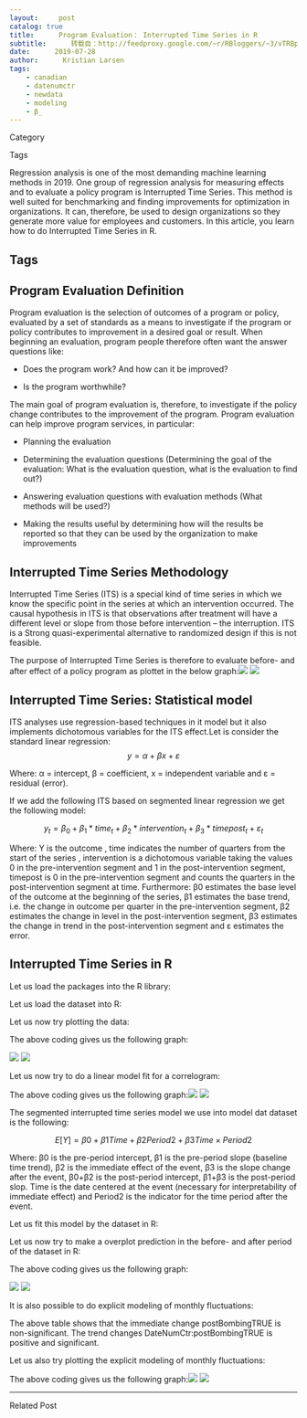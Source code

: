 ```yaml
---
layout:     post
catalog: true
title:      Program Evaluation： Interrupted Time Series in R
subtitle:      转载自：http://feedproxy.google.com/~r/RBloggers/~3/vTRBpSdxv5w/
date:      2019-07-28
author:      Kristian Larsen
tags:
    - canadian
    - datenumctr
    - newdata
    - modeling
    - β_
---
```







Category

Tags

Regression analysis is one of the most demanding machine learning methods in 2019. One group of regression analysis for measuring effects and to evaluate a policy program is Interrupted Time Series. This method is well suited for benchmarking and finding improvements for optimization in organizations. It can, therefore, be used to design organizations so they generate more value for employees and customers. In this article, you learn how to do Interrupted Time Series in R.

## Tags

## Program Evaluation Definition

Program evaluation is the selection of outcomes of a program or policy, evaluated by a set of standards as a means to investigate if the program or policy contributes to improvement in a desired goal or result. When beginning an evaluation, program people therefore often want the answer questions like:

- Does the program work? And how can it be improved?

- Is the program worthwhile?


The main goal of program evaluation is, therefore, to investigate if the policy change contributes to the improvement of the program. Program evaluation can help improve program services, in particular:

- Planning the evaluation

- Determining the evaluation questions (Determining the goal of the evaluation: What is the evaluation question, what is the evaluation to find out?)

- Answering evaluation questions with evaluation methods (What methods will be used?)

- Making the results useful by determining how will the results be reported so that they can be used by the organization to make improvements


## Interrupted Time Series Methodology

Interrupted Time Series (ITS) is a special kind of time series in which we know the specific point in the series at which an intervention occurred. The causal hypothesis in ITS is that observations after treatment will have a different level or slope from those before intervention – the interruption. ITS is a Strong quasi-experimental alternative to randomized design if this is not feasible. 

The purpose of Interrupted Time Series is therefore to evaluate before- and after effect of a policy program as plottet in the below graph:![](https://i2.wp.com/datascienceplus.com/wp-content/uploads/2019/07/p5-490x256.png?w=450&is-pending-load=1#038;ssl=1)
![](https://i2.wp.com/datascienceplus.com/wp-content/uploads/2019/07/p5-490x256.png?w=450&ssl=1)


## Interrupted Time Series: Statistical model

ITS analyses use regression-based techniques in it model but it also implements dichotomous variables for the ITS effect.Let is consider the standard linear regression:$$ y = α + βx + ε $$ 

Where: α = intercept, β = coefficient, x = independent variable and ε = residual (error).

If we add the following ITS based on segmented linear regression we get the following model:

$$ y_t = β_0 + β_1 * time_t + β_2 * intervention_t + β_3 * timepost_t + ε_t $$

Where: Y is the outcome , time indicates the number of quarters from the start of the series , intervention is a dichotomous variable taking the values 0 in the pre-intervention segment and 1 in the post-intervention segment, timepost is 0 in the pre-intervention segment and counts the quarters in the post-intervention segment at time. Furthermore: β0 estimates the base level of the outcome at the beginning of the series, β1 estimates the base trend, i.e. the change in outcome per quarter in the pre-intervention segment, β2 estimates the change in level in the post-intervention segment, β3 estimates the change in trend in the post-intervention segment and ε estimates the error.

## Interrupted Time Series in R 

Let us load the packages into the R library:

Let us load the dataset into R:

Let us now try plotting the data:

The above coding gives us the following graph:

![](https://i0.wp.com/datascienceplus.com/wp-content/uploads/2019/07/p1-1-490x343.png?w=450&is-pending-load=1#038;ssl=1)
![](https://i0.wp.com/datascienceplus.com/wp-content/uploads/2019/07/p1-1-490x343.png?w=450&ssl=1)


Let us now try to do a linear model fit for a correlogram:

The above coding gives us the following graph:![](https://i1.wp.com/datascienceplus.com/wp-content/uploads/2019/07/p2-1-490x343.png?w=450&is-pending-load=1#038;ssl=1)
![](https://i1.wp.com/datascienceplus.com/wp-content/uploads/2019/07/p2-1-490x343.png?w=450&ssl=1)


The segmented interrupted time series model we use into model dat dataset is the following:

$$ E[Y]=β0+β1Time+β2Period2+β3Time×Period2 $$

Where: β0 is the pre-period intercept, β1 is the pre-period slope (baseline time trend), β2 is the immediate effect of the event, β3 is the slope change after the event, β0+β2 is the post-period intercept, β1+β3 is the post-period slop. Time is the date centered at the event (necessary for interpretability of immediate effect) and Period2 is the indicator for the time period after the event.

Let us fit this model by the dataset in R:

Let us now try to make a overplot prediction in the before- and after period of the dataset in R:

The above coding gives us the following graph:

![](https://i1.wp.com/datascienceplus.com/wp-content/uploads/2019/07/p3-490x343.png?w=450&is-pending-load=1#038;ssl=1)
![](https://i1.wp.com/datascienceplus.com/wp-content/uploads/2019/07/p3-490x343.png?w=450&ssl=1)


It is also possible to do explicit modeling of monthly fluctuations:

The above table shows that the immediate change postBombingTRUE is non-significant. The trend changes DateNumCtr:postBombingTRUE is positive and significant.

Let us also try plotting the explicit modeling of monthly fluctuations:

The above coding gives us the following graph:![](https://i2.wp.com/datascienceplus.com/wp-content/uploads/2019/07/p4-490x343.png?w=450&is-pending-load=1#038;ssl=1)
![](https://i2.wp.com/datascienceplus.com/wp-content/uploads/2019/07/p4-490x343.png?w=450&ssl=1)


****

Related Post
